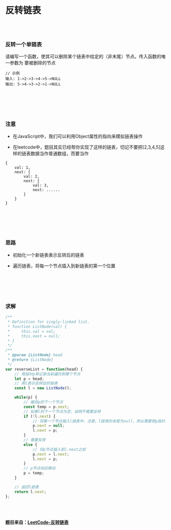 # 反转链表

<br></br>

### 反转一个单链表

请编写一个函数，使其可以删除某个链表中给定的（非末尾）节点。传入函数的唯一参数为 要被删除的节点

```
// 示例
输入: 1->2->3->4->5->NULL
输出: 5->4->3->2->1->NULL
```

<br></br>
<br></br>




### 注意

- 在JavaScript中，我们可以利用Object属性的指向来模拟链表操作

- 在leetcode中，题目其实已经帮你实现了这样的链表，切记不要把[2,3,4,5]这样的链表数据当作普通数组，而要当作
```
{
    val: 1,
    next: {
        val: 2,
        next: {
            val: 3,
            next: ......
        }
    }
}
```


<br></br>
<br></br>




### 思路

- 初始化一个新链表表示反转后的链表

- 遍历链表，将每一个节点插入到新链表的第一个位置

<br></br>
<br></br>





### 求解

```javascript
/**
 * Definition for singly-linked list.
 * function ListNode(val) {
 *     this.val = val;
 *     this.next = null;
 * }
 */
/**
 * @param {ListNode} head
 * @return {ListNode}
 */
var reverseList = function(head) {
    // 用指针p来记录当前遍历到哪个节点
    let p = head;
    // 用l表示反转后的链表
    const l = new ListNode();

    while(p) {
        // 缓存p的下一个节点
        const temp = p.next;
        // 如果l的下一个节点为空，说明不需要反转
        if (!l.next) {
            // 将第一个节点插入l链表中，注意，l链表的末尾为null，所以需要把p指针的next指向null
            p.next = null;
            l.next = p;
        }
        // 需要反转
        else {
            // 将p节点插入到l.next之前
            p.next = l.next;
            l.next = p;
        }
        // p节点向后移动
        p = temp;
    }

    // 返回l链表
    return l.next;
};
```

<br></br>

**题目来自：[LeetCode-反转链表](https://leetcode-cn.com/problems/reverse-linked-list/)**
